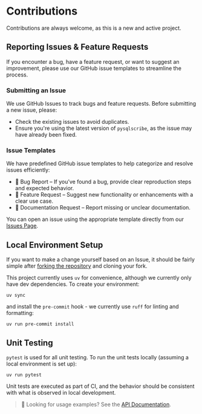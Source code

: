# Contributions

Contributions are always welcome, as this is a new and active project.

## Reporting Issues & Feature Requests
If you encounter a bug, have a feature request, or want to suggest an improvement, please use our GitHub issue templates to streamline the process.

### Submitting an Issue

We use GitHub Issues to track bugs and feature requests. Before submitting a new issue, please:

- Check the existing issues to avoid duplicates.
- Ensure you're using the latest version of `pysqlscribe`, as the issue may have already been fixed.

### Issue Templates
We have predefined GitHub issue templates to help categorize and resolve issues efficiently:

- 🐞 Bug Report – If you’ve found a bug, provide clear reproduction steps and expected behavior.
- 🚀 Feature Request – Suggest new functionality or enhancements with a clear use case.
- 📖 Documentation Request – Report missing or unclear documentation.

You can open an issue using the appropriate template directly from our [Issues Page](https://github.com/danielenricocahall/pysqlscribe/issues/new/choose).


## Local Environment Setup
If you want to make a change yourself based on an Issue, it should be fairly simple after [forking the repository](https://github.com/danielenricocahall/pysqlscribe/fork) and cloning your fork. 

This project currently uses `uv` for convenience, although we currently only have dev dependencies. To create your environment:
```shell
uv sync
```

and install the `pre-commit` hook - we currently use `ruff` for linting and formatting:

```shell
uv run pre-commit install
```

## Unit Testing
`pytest` is used for all unit testing. To run the unit tests locally (assuming a local environment is set up):
```shell
uv run pytest
```

Unit tests are executed as part of CI, and the behavior should be consistent with what is observed in local development.

> 🚀 Looking for usage examples? See the [API Documentation](./README.md).